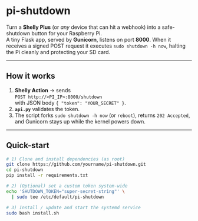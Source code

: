 # pi-shutdown

Turn a **Shelly Plus** (or *any* device that can hit a webhook) into a safe-shutdown
button for your Raspberry Pi.  
A tiny Flask app, served by **Gunicorn**, listens on port&nbsp;**8000**. When it
receives a signed POST request it executes `sudo shutdown -h now`, halting the
Pi cleanly and protecting your SD card.

---

## How it works

1. **Shelly Action** → sends  
   `POST http://<PI_IP>:8000/shutdown`  
   with JSON body `{ "token": "YOUR_SECRET" }`.
2. **`api.py`** validates the token.
3. The script forks `sudo shutdown -h now` (or `reboot`), returns `202 Accepted`,
   and Gunicorn stays up while the kernel powers down.

---

## Quick-start

```bash
# 1) Clone and install dependencies (as root)
git clone https://github.com/yourname/pi-shutdown.git
cd pi-shutdown
pip install -r requirements.txt

# 2) (Optional) set a custom token system-wide
echo 'SHUTDOWN_TOKEN="super-secret-string"' \
  | sudo tee /etc/default/pi-shutdown

# 3) Install / update and start the systemd service
sudo bash install.sh
